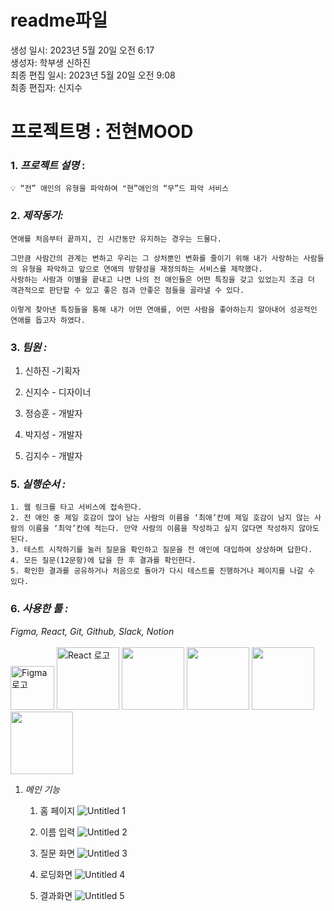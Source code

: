 # readme파일

생성 일시: 2023년 5월 20일 오전 6:17<br>
생성자: 학부생 신하진<br>
최종 편집 일시: 2023년 5월 20일 오전 9:08<br>
최종 편집자: 신지수<br>

# 프로젝트명 : 전현MOOD

### 1. *프로젝트 설명* :
    
    💡 “전” 애인의 유형을 파악하여 "현”애인의 “무”드 파악 서비스
    
    
### 2. *제작동기:* 
    
    연애를 처음부터 끝까지, 긴 시간동안 유지하는 경우는 드물다. 
    
    그만큼 사람간의 관계는 변하고 우리는 그 상처뿐인 변화를 줄이기 위해 내가 사랑하는 사람들의 유형을 파악하고 앞으로 연애의 방향성을 재정의하는 서비스를 제작했다.
    사랑하는 사람과 이별을 끝내고 나면 나의 전 애인들은 어떤 특징을 갖고 있었는지 조금 더 객관적으로 판단할 수 있고 좋은 점과 안좋은 점들을 골라낼 수 있다. 
    
    이렇게 찾아낸 특징들을 통해 내가 어떤 연애를, 어떤 사람을 좋아하는지 알아내어 성공적인 연애를 돕고자 하였다.
    

### 3. *팀원 :*
1) 신하진 -기획자 

2) 신지수 - 디자이너

3) 정승훈 - 개발자

4) 박지성 - 개발자

5) 김지수 - 개발자


### 5. *실행순서 :*
    1. 웹 링크를 타고 서비스에 접속한다.
    2. 전 애인 중 제일 호감이 많이 남는 사람의 이름을 ‘최애’칸에 제일 호감이 남지 않는 사람의 이름을 ‘최악’칸에 적는다. 만약 사람의 이름을 작성하고 싶지 않다면 작성하지 않아도 된다.
    3. 테스트 시작하기를 눌러 질문을 확인하고 질문을 전 애인에 대입하여 상상하며 답한다.
    4. 모든 질문(12문항)에 답을 한 후 결과를 확인한다.
    5. 확인한 결과를 공유하거나 처음으로 돌아가 다시 테스트를 진행하거나 페이지를 나갈 수 있다. 
    
### 6. *사용한 툴 :*
*Figma, React, Git, Github, Slack, Notion* <br><br>
<img src="https://github.com/J-shooni/ShortCutThon4/assets/93187535/436edff9-725c-4832-927f-0595de8c02cf" alt="Figma 로고" width="70"> <img src="https://github.com/J-shooni/ShortCutThon4/assets/93187535/8963a450-38e9-424b-a6b6-5e46b4ba0adb" alt="React 로고" width="100"> <img src="https://github.com/1st-PARD-WEB-PART/Short_JHM/assets/93187535/c5dc68f6-6856-4b81-9060-87694513e224" width="100"> <img src="https://github.com/1st-PARD-WEB-PART/Short_JHM/assets/93187535/8af68d64-9ef5-4cd5-bccf-220db795ad62" width="100"> <img src="https://github.com/1st-PARD-WEB-PART/Short_JHM/assets/93187535/66fe2499-a868-453a-b543-f3fff41159c4" width="100"> <img src="https://github.com/1st-PARD-WEB-PART/Short_JHM/assets/93187535/3bb434ab-ce83-4b44-9a86-2559523ce74d" width="100">


 1. *메인 기능*
    1. 홈 페이지
        ![Untitled 1](https://github.com/J-shooni/ShortCutThon4/assets/93187535/8b0dd9c2-c5af-4e38-b092-c54ed015ba67)
       
        
    2. 이름 입력
        ![Untitled 2](https://github.com/J-shooni/ShortCutThon4/assets/93187535/98633635-63dd-464f-8e98-64303c8d7b41)
       
        
    3. 질문 화면
        ![Untitled 3](https://github.com/J-shooni/ShortCutThon4/assets/93187535/e6d7987f-5b9e-4d15-8113-1500c7ef4315)
      
        
    4. 로딩화면
        ![Untitled 4](https://github.com/J-shooni/ShortCutThon4/assets/93187535/a4b954d8-4113-4efb-8bb3-c0a0d2963174)
       
        
    5. 결과화면
        ![Untitled 5](https://github.com/J-shooni/ShortCutThon4/assets/93187535/db8b6735-81b4-411f-958e-3122fb947370)
       
